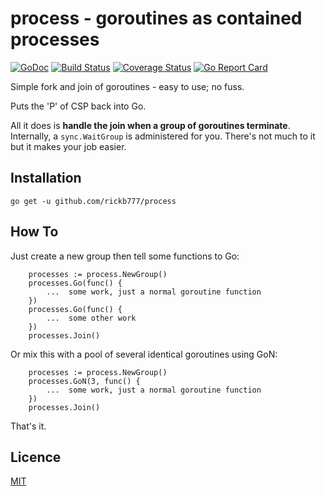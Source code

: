 # process - goroutines as contained processes

[![GoDoc](https://godoc.org/github.com/rickb777/process?status.svg)](https://godoc.org/github.com/rickb777/process)
[![Build Status](https://api.travis-ci.org/rickb777/process.png)](https://travis-ci.org/rickb777/process/builds)
[![Coverage Status](https://coveralls.io/repos/github/rickb777/process/badge.svg?branch=master&service=github)](https://coveralls.io/github/rickb777/process?branch=master)
[![Go Report Card](https://goreportcard.com/badge/github.com/rickb777/process)](https://goreportcard.com/report/github.com/rickb777/process)

Simple fork and join of goroutines - easy to use; no fuss.

Puts the 'P' of CSP back into Go.

All it does is **handle the join when a group of goroutines terminate**. Internally, a `sync.WaitGroup` is
administered for you. There's not much to it but it makes your job easier.

## Installation

    go get -u github.com/rickb777/process

## How To

Just create a new group then tell some functions to Go:

```
	processes := process.NewGroup()
	processes.Go(func() {
		...  some work, just a normal goroutine function
	})
	processes.Go(func() {
		...  some other work
	})
	processes.Join()
```

Or mix this with a pool of several identical goroutines using GoN:

```
	processes := process.NewGroup()
	processes.GoN(3, func() {
		...  some work, just a normal goroutine function
	})
	processes.Join()
```

That's it.

## Licence

[MIT](LICENSE)

